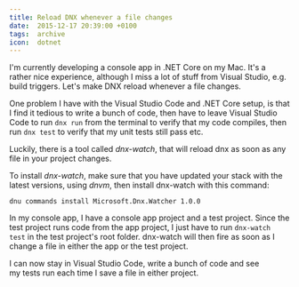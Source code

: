 ```yaml
---
title: Reload DNX whenever a file changes
date:  2015-12-17 20:39:00 +0100
tags:  archive
icon:  dotnet
---
```


I'm currently developing a console app in .NET Core on my Mac. It's a rather nice
experience, although I miss a lot of stuff from Visual Studio, e.g. build triggers.
Let's make DNX reload whenever a file changes.

One problem I have with the Visual Studio Code and .NET Core setup, is that I find 
it tedious to write a bunch of code, then have to leave Visual Studio Code to run 
`dnx run` from the terminal to verify that my code compiles, then run `dnx test` to 
verify that my unit tests still pass etc.

Luckily, there is a tool called *dnx-watch*, that will reload dnx as soon as any
file in your project changes.

To install *dnx-watch*, make sure that you have updated your stack with the latest
versions, using *dnvm*, then install dnx-watch with this command:

```
dnu commands install Microsoft.Dnx.Watcher 1.0.0
```

In my console app, I have a console app project and a test project. Since the test
project runs code from the app project, I just have to run `dnx-watch test` in the
test project's root folder. dnx-watch will then fire as soon as I change a file in
either the app or the test project.

I can now stay in Visual Studio Code, write a bunch of code and see my tests run
each time I save a file in either project.